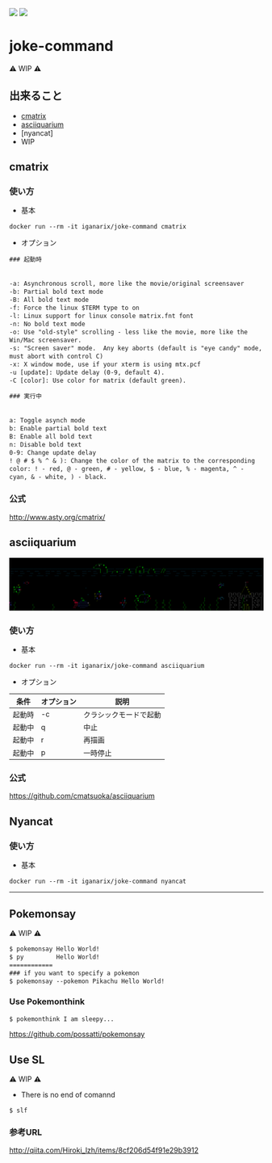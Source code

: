 [![](https://images.microbadger.com/badges/image/iganarix/joke-command.svg)](https://microbadger.com/images/iganarix/joke-command "Get your own image badge on microbadger.com") [![](https://images.microbadger.com/badges/version/iganarix/joke-command.svg)](https://microbadger.com/images/iganarix/joke-command "Get your own version badge on microbadger.com")

# joke-command

:warning: WIP :warning:

## 出来ること

+ [cmatrix](https://github.com/iganari/joke-command/tree/master#cmatrix)
+ [asciiquarium](https://github.com/iganari/joke-command/blob/master/readme.md#asciiquarium)
+ [nyancat]
+ WIP

## cmatrix

### 使い方

+ 基本

```
docker run --rm -it iganarix/joke-command cmatrix
```

+ オプション

```
### 起動時


-a: Asynchronous scroll, more like the movie/original screensaver 
-b: Partial bold text mode 
-B: All bold text mode 
-f: Force the linux $TERM type to on 
-l: Linux support for linux console matrix.fnt font 
-n: No bold text mode 
-o: Use "old-style" scrolling - less like the movie, more like the Win/Mac screensaver. 
-s: "Screen saver" mode.  Any key aborts (default is "eye candy" mode, must abort with control C) 
-x: X window mode, use if your xterm is using mtx.pcf 
-u [update]: Update delay (0-9, default 4). 
-C [color]: Use color for matrix (default green). 
```
```
### 実行中


a: Toggle asynch mode 
b: Enable partial bold text 
B: Enable all bold text 
n: Disable bold text 
0-9: Change update delay 
! @ # $ % ^ & ): Change the color of the matrix to the corresponding color: ! - red, @ - green, # - yellow, $ - blue, % - magenta, ^ - cyan, & - white, ) - black. 
```

### 公式

http://www.asty.org/cmatrix/

## asciiquarium

![](https://github.com/iganari/joke-command/blob/master/images/asciiquarium.png)

### 使い方

+ 基本

```
docker run --rm -it iganarix/joke-command asciiquarium    
```

+ オプション

条件 | オプション | 説明 
--- | --- | ---
起動時 | -c | クラシックモードで起動
起動中	| q	| 中止
起動中	| r	| 再描画
起動中	| p	| 一時停止

### 公式

https://github.com/cmatsuoka/asciiquarium





## Nyancat

### 使い方

+ 基本

```
docker run --rm -it iganarix/joke-command nyancat
```



***

## Pokemonsay

:warning: WIP :warning:

```
$ pokemonsay Hello World!
$ py         Hello World!
============
### if you want to specify a pokemon
$ pokemonsay --pokemon Pikachu Hello World!
```

### Use Pokemonthink

```
$ pokemonthink I am sleepy...
```

https://github.com/possatti/pokemonsay

## Use SL

:warning: WIP :warning:

+ There is no end of comannd

```
$ slf
```

### 参考URL

http://qiita.com/Hiroki_lzh/items/8cf206d54f91e29b3912
